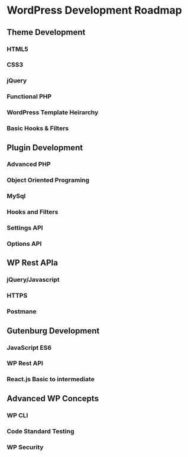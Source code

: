 # WordPress Development Roadmap
## Theme Development
### HTML5
### CSS3
### jQuery
### Functional PHP
### WordPress Template Heirarchy
### Basic Hooks & Filters 
## Plugin Development
### Advanced PHP
### Object Oriented Programing
### MySql
### Hooks and Filters
### Settings API
### Options API
## WP Rest APIa
### jQuery/Javascript
### HTTPS
### Postmane

## Gutenburg Development

### JavaScript ES6
### WP Rest API
### React.js Basic to intermediate

## Advanced WP Concepts

### WP CLI
### Code Standard Testing
### WP Security